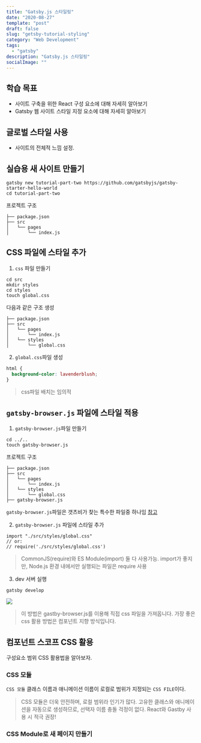 ```yaml
---
title: "Gatsby.js 스타일링"
date: "2020-08-27"
template: "post"
draft: false
slug: "getsby-tutorial-styling"
category: "Web Development"
tags:
  - "gatsby"
description: "Gatsby.js 스타일링"
socialImage: ""
---
```


## 학습 목표

- 사이트 구축을 위한 React 구성 요소에 대해 자세히 알아보기
- Gatsby 웹 사이트 스타일 지정 요소에 대해 자세히 알아보기
  
## 글로벌 스타일 사용

- 사이트의 전체적 느낌 설정.

## 실습용 새 사이트 만들기

```shell
gatsby new tutorial-part-two https://github.com/gatsbyjs/gatsby-starter-hello-world
cd tutorial-part-two
```

프로젝트 구조

```TEXT
├── package.json
├── src
│   └── pages
│       └── index.js

```

## CSS 파일에 스타일 추가

1. `css` 파일 만들기

```shell
cd src
mkdir styles
cd styles
touch global.css
```

다음과 같은 구조 생성

```TEXT
├── package.json
├── src
│   └── pages
│       └── index.js
│   └── styles
│       └── global.css

```

2. `global.css`파일 생성

```CSS
html {
  background-color: lavenderblush;
}
```

> css파일 배치는 임의적

## `gatsby-browser.js` 파일에 스타일 적용

1. `gatsby-browser.js`파일 만들기

```shell
cd ../..
touch gatsby-browser.js
```

프로젝트 구조

```TEXT
├── package.json
├── src
│   └── pages
│       └── index.js
│   └── styles
│       └── global.css
├── gatsby-browser.js
```

`gatsby-browser.js`파일은 갯츠비가 찾는 특수한 파일중 하나임
[참고](https://www.gatsbyjs.com/docs/browser-apis/)

2. `gatsby-browser.js` 파일에 스타일 추가

```JS
import "./src/styles/global.css"
// or:
// require('./src/styles/global.css')
```

> CommonJS(require)와 ES Module(import) 둘 다 사용가능.
> import가 좋지만, Node.js 환경 내에서만 실행되는 파일은 require 사용

3. dev 서버 실행

```shell
gatsby develop
```

![](/images/gatsby-styling/gatsby-styling_061441.png)

> 이 방법은 gastby-browser.js를 이용해 직접 css 파일을 가져옵니다.
> 가장 좋은 css 활용 방법은 컴포넌트 지향 방식입니다.

## 컴포넌트 스코프 CSS 활용

구성요소 범위 CSS 활용법을 알아보자.

### CSS 모듈

`CSS 모듈` 클래스 이름과 애니메이션 이름이 로컬로 범위가 지정되는 `CSS FILE`이다.

> CSS 모듈은 더욱 안전하며, 로컬 범위라 인기가 많다.
> 고유한 클래스와 애니메이션을 자동으로 생성하므로, 선택자 이름 충돌 걱정이 없다.
> React와 Gastby 사용 시 적극 권장!


### CSS Module로 새 페이지 만들기

